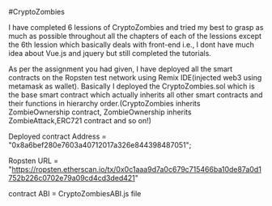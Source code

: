 #CryptoZombies

I have completed 6 lessions of CryptoZombies and tried my best to grasp as much as possible throughout all the chapters of each of the lessions except the 6th lession which basically deals with front-end i.e., I dont have much idea about Vue.js and jquery but still completed the tutorials.

As per the assignment you had given, I have deployed all the smart contracts on the Ropsten test network using Remix IDE(injected web3 using metamask as wallet). Basically I deployed the CryptoZombies.sol which is the base smart contract which actually inherits all other smart contracts and their functions in hierarchy order.(CryptoZombies inherits ZombieOwnership contract, ZombieOwnership inherits ZombieAttack,ERC721 contract and so on!)


Deployed contract Address = "0x8a6bef280e7603a40712017a326e844398487051";

Ropsten URL = "https://ropsten.etherscan.io/tx/0x0c1aaa9d7a0c679c715466ba10de87a0d1752b226c0702e79a09cd4cd3ded421"

contract ABI = CryptoZombiesABI.js file






